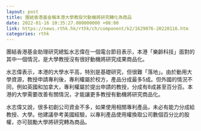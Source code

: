 ```yaml
---
layout: post
title: 團結香港基金稱本港大學教授欠動機將研究轉化為商品
date: 2022-01-16 10:35:27.000000000 +08:00
link: https://news.rthk.hk/rthk/ch/component/k2/1629076-20220116.htm
categories: rthk
---
```


團結香港基金助理研究總監水志偉在一個電台節目表示，本港「樂齡科技」面對的其中一個情況，是大學教授沒有很好動機將研究成果商品化。

水志偉表示，本港的大學水平高，特別是基礎研究，但很難「落地」。由於動用大學資源，教授申請專利後，專利權屬於校方，產品分成最多5成。但外國的情況不同，例如英國和加拿大，專利權屬於提出申請的教授，分成有8成甚至百分百。本港的大學需要改善有關情況，才能讓更多教授有動機將研究商品化。

水志偉又說，很多初創公司資金不多，如果使用相關專利產品，未必有能力分成給教授、大學。他建議參考美國經驗，以專利產品使用權換取公司數個百分比的股權，亦可鼓勵大學將研究轉為商品。
